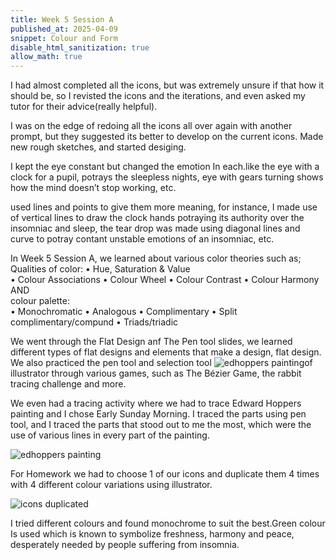 ```yaml
---
title: Week 5 Session A
published_at: 2025-04-09
snippet: Colour and Form
disable_html_sanitization: true
allow_math: true
---
```

I had almost completed all the icons, but was extremely unsure if that how it should be, so I revisted the icons and the iterations, and even asked my tutor for their advice(really helpful).

 I was on the edge of redoing all the icons all over again with another prompt, but they suggested its better to develop on the current icons. 
Made new rough sketches, and started desiging.

I kept the eye constant but changed the emotion In each.like the eye with a clock for a pupil, potrays the sleepless nights, eye with gears turning shows how the mind doesn’t stop working, etc.

used lines and points to give them more meaning, for instance, I made use of vertical lines to draw the clock hands potraying its authority over the insomniac and sleep, the tear drop was made using diagonal lines and curve to potray contant unstable emotions of an insomniac, etc.

In Week 5 Session A, we learned about various color theories such as;
Qualities of color:
•	Hue, Saturation & Value                                                  
•	Colour Associations
•	Colour Wheel
•	Colour Contrast
•	Colour Harmony
AND  
colour palette:       
•	Monochromatic
•	Analogous
•	Complimentary
•	Split complimentary/compund
•	Triads/triadic

We went through the Flat Design anf The Pen tool slides, we learned different types of flat designs and elements that make a design, flat design. We also practiced the pen tool and selection tool ![edhoppers painting](subfolder/pic15.png)of illustrator through various games, such as The Bézier Game, the rabbit tracing challenge and more.

We even had a tracing activity where we had to trace Edward Hoppers painting and I chose Early Sunday Morning.
I traced the parts using pen tool, and I traced the parts that stood out to me the most, which were the use of various lines in every part of the painting.

![edhoppers painting](subfolder/pic15.png)

For Homework we had to choose 1 of our icons and duplicate them 4 times with 4 different colour variations using illustrator.

![icons duplicated](subfolder/pic16.png)

I tried different colours and found monochrome to suit the best.Green colour Is used which is known to symbolize freshness, harmony and peace, desperately needed by people suffering from insomnia.
